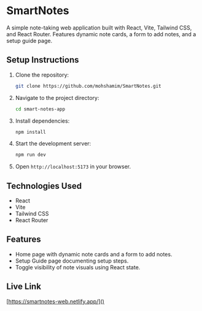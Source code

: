 
# SmartNotes

   A simple note-taking web application built with React, Vite, Tailwind CSS, and React Router. Features dynamic note cards, a form to add notes, and a setup guide page.

## Setup Instructions

1. Clone the repository:


   ```bash
   git clone https://github.com/mohshamim/SmartNotes.git
   ```
2. Navigate to the project directory:

   ```bash
   cd smart-notes-app
   ```
3. Install dependencies:

   ```bash
   npm install
   ```
4. Start the development server:

   ```bash
   npm run dev
   ```
5. Open `http://localhost:5173` in your browser.

## Technologies Used

* React
* Vite
* Tailwind CSS
* React Router

## Features

* Home page with dynamic note cards and a form to add notes.
* Setup Guide page documenting setup steps.
* Toggle visibility of note visuals using React state.

## Live Link

[https://smartnotes-web.netlify.app/]()
